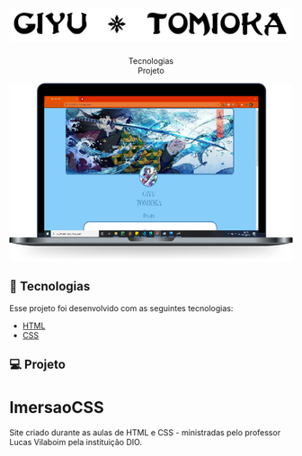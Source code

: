 <h1 align="center">
    <img alt="lffm" src="./imagem/gt.jpg"/>
</h1>

<p align="center">
  Tecnologias<br>
  Projeto
<br>
<p align="center">
  <img alt="lffm" src="./imagem/lffm-pc.png"/>
</p>

## 🚀 Tecnologias

Esse projeto foi desenvolvido com as seguintes tecnologias:

- [HTML](https://developer.mozilla.org/pt-BR/docs/Web/HTML)
- [CSS](https://tableless.github.io/iniciantes/manual/css/)

## 💻 Projeto

# ImersaoCSS

Site criado durante as aulas de HTML e CSS - ministradas pelo professor Lucas Vilaboim pela instituição DIO.
